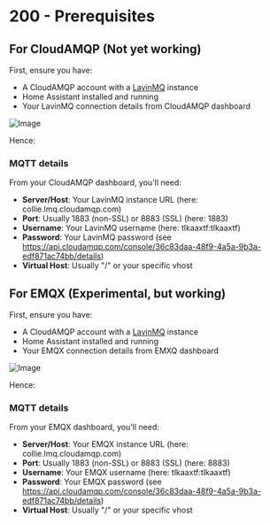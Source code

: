 # 200 - Prerequisites

## For CloudAMQP (Not yet working)

First, ensure you have:
- A CloudAMQP account with a [LavinMQ](https://customer.cloudamqp.com/instance/) instance
- Home Assistant installed and running
- Your LavinMQ connection details from CloudAMQP dashboard

![Image](https://github.com/user-attachments/assets/045e752b-ff05-4589-8ff9-d893c8b23eea)

Hence:

### MQTT details

From your CloudAMQP dashboard, you'll need:
- **Server/Host**: Your LavinMQ instance URL (here: collie.lmq.cloudamqp.com)
- **Port**: Usually 1883 (non-SSL) or 8883 (SSL) (here: 1883)
- **Username**: Your LavinMQ username (here: tlkaaxtf:tlkaaxtf)
- **Password**: Your LavinMQ password (see https://api.cloudamqp.com/console/36c83daa-48f9-4a5a-9b3a-edf871ac74bb/details)
- **Virtual Host**: Usually "/" or your specific vhost

## For EMQX (Experimental, but working)

First, ensure you have:
- A CloudAMQP account with a [LavinMQ](https://customer.cloudamqp.com/instance/) instance
- Home Assistant installed and running
- Your EMQX connection details from EMXQ dashboard

![Image](https://github.com/user-attachments/assets/0c5c43b4-6064-488f-be13-7544e7dc19c2)

Hence:

### MQTT details

From your EMQX dashboard, you'll need:
- **Server/Host**: Your EMQX instance URL (here: collie.lmq.cloudamqp.com)
- **Port**: Usually 1883 (non-SSL) or 8883 (SSL) (here: 8883)
- **Username**: Your EMQX username (here: tlkaaxtf:tlkaaxtf)
- **Password**: Your EMQX password (see https://api.cloudamqp.com/console/36c83daa-48f9-4a5a-9b3a-edf871ac74bb/details)
- **Virtual Host**: Usually "/" or your specific vhost

